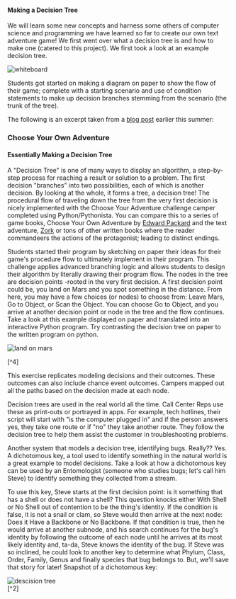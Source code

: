 #### Making a Decision Tree  
We will learn some new concepts and harness some others of computer science and programming we have learned so far to create our own text adventure game! We first went over what a decision tree is and how to make one (catered to this project). We first took a look at an example decision tree.  

![whiteboard](images/text-advent.jpg)  

Students got started on making a diagram on paper to show the flow of their game; complete with a starting scenario and use of condition statements to make up decision branches stemming from the scenario (the trunk of the tree).  

The following is an excerpt taken from a [blog post](http://blog.techemstudios.com/hardcore-programming-camp-summer-2016.html) earlier this summer:  

### Choose Your Own Adventure  

#### Essentially Making a Decision Tree  

A "Decision Tree" is one of many ways to display an algorithm, a step-by-step process for reaching a result or solution to a problem. The first decision "branches" into two possibilities, each of which is another decision. By looking at the whole, it forms a tree, a decision tree! The procedural flow of traveling down the tree from the very first decision is nicely implemented with the Choose Your Adventure challenge camper completed using Python/Pythonista. You can compare this to a series of game books, Choose Your Own Adventure by [Edward Packard](https://en.wikipedia.org/wiki/Choose_Your_Own_Adventure) and the text adventure, [Zork](https://en.wikipedia.org/wiki/Zork) or tons of other written books where the reader commandeers the actions of the protagonist; leading to distinct endings.  

Students started their program by sketching on paper their ideas for their game's procedure flow to ultimately implement in their program. This challenge applies advanced branching logic and allows students to design their algorithm by literally drawing their program flow. The nodes in the tree are decision points -rooted in the very first decision. A first decision point could be, you land on Mars and you spot something in the distance. From here, you may have a few choices (or nodes) to choose from: Leave Mars, Go to Object, or Scan the Object. You can choose Go to Object, and you arrive at another decision point or node in the tree and the flow continues. Take a look at this example displayed on paper and translated into an interactive Python program. Try contrasting the decision tree on paper to the written program on python.  

![land on mars](images/hc-wray-example-mars.jpg)  

<script src="https://gist.github.com/wray/48cef3a6766ece0d8370.js"></script>[^4]  

This exercise replicates modeling decisions and their outcomes. These outcomes can also include chance event outcomes. Campers mapped out all the paths based on the decision made at each node.  

Decision trees are used in the real world all the time. Call Center Reps use these as print-outs or portrayed in apps. For example, tech hotlines, their script will start with "is the computer plugged in" and if the person answers yes, they take one route or if "no" they take another route. They follow the decision tree to help them assist the customer in troubleshooting problems.  

Another system that models a decision tree, identifying bugs. Really?? Yes. A dichotomous key, a tool used to identify something in the natural world is a great example to model decisions. Take a look at how a dichotomous key can be used by an Entomologist (someone who studies bugs; let's call him Steve) to identify something they collected from a stream.   

To use this key, Steve starts at the first decision point: is it something that has a shell or does not have a shell? This question knocks either With Shell or No Shell out of contention to be the thing's identity. If the condition is false, it is not a snail or clam, so Steve would then arrive at the next node: Does it Have a Backbone or No Backbone. If that condition is true, then he would arrive at another subnode, and his search continues for the bug's identity by following the outcome of each node until he arrives at its most likely identity and, ta-da, Steve knows the identity of the bug. If Steve was so inclined, he could look to another key to determine what Phylum, Class, Order, Family, Genus and finally species that bug belongs to. But, we'll save that story for later! Snapshot of a dichotomous key:  

![descision tree](images/decision-tree.jpg)  
[^2]  